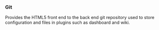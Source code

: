 ### Git

Provides the HTML5 front end to the back end git repository used to store configuration and files in plugins such as dashboard and wiki. 
